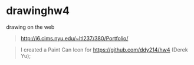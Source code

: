 # drawinghw4
drawing on the web

> http://i6.cims.nyu.edu/~ltl237/380/Portfolio/

>I created a Paint Can Icon for https://github.com/ddy214/hw4 (Derek Yu);